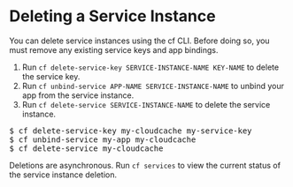 
# Deleting a Service Instance


You can delete service instances using the cf CLI. Before doing so, you must remove any existing service keys and app bindings.

1. Run `cf delete-service-key SERVICE-INSTANCE-NAME KEY-NAME` to delete the service key.
1. Run `cf unbind-service APP-NAME SERVICE-INSTANCE-NAME` to unbind your app from the service instance.
1. Run `cf delete-service SERVICE-INSTANCE-NAME` to delete the service instance.

<pre class='terminal'>
$ cf delete-service-key my-cloudcache my-service-key
$ cf unbind-service my-app my-cloudcache
$ cf delete-service my-cloudcache
</pre>

Deletions are asynchronous. Run `cf services` to view the current status of the service instance deletion.
